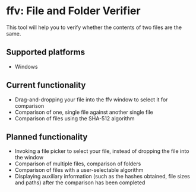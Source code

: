 # ffv: File and Folder Verifier

This tool will help you to verify whether the contents of two files are the same.

## Supported platforms
* Windows

## Current functionality

* Drag-and-dropping your file into the ffv window to select it for comparison
* Comparison of one, single file against another single file
* Comparison of files using the SHA-512 algorithm

## Planned functionality

* Invoking a file picker to select your file, instead of dropping the file into the window
* Comparison of multiple files, comparison of folders
* Comparison of files with a user-selectable algorithm
* Displaying auxiliary information (such as the hashes obtained, file sizes and paths) after the comparison has been completed

